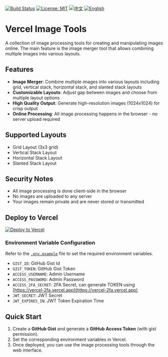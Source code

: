 [![Build Status](https://github.com/DavidKk/vercel-web-scripts/actions/workflows/coverage.workflow.yml/badge.svg)](https://github.com/DavidKk/vercel-web-scripts/actions/workflows/coverage.workflow.yml) [![License: MIT](https://img.shields.io/badge/License-MIT-yellow.svg)](https://opensource.org/licenses/MIT) [![中文](https://img.shields.io/badge/%E6%96%87%E6%A1%A3-%E4%B8%AD%E6%96%87-green?style=flat-square&logo=docs)](https://github.com/DavidKk/vercel-web-scripts/blob/main/README.zh-CN.md) [![English](https://img.shields.io/badge/docs-English-green?style=flat-square&logo=docs)](https://github.com/DavidKk/vercel-web-scripts/blob/main/README.md)

# Vercel Image Tools

A collection of image processing tools for creating and manipulating images online. The main feature is the image merger tool that allows combining multiple images into various layouts.

## Features

- **Image Merger**: Combine multiple images into various layouts including grid, vertical stack, horizontal stack, and slanted stack layouts
- **Customizable Layouts**: Adjust gap between images and choose from multiple layout options
- **High Quality Output**: Generate high-resolution images (1024x1024) for crisp output
- **Online Processing**: All image processing happens in the browser - no server upload required

## Supported Layouts

- Grid Layout (3x3 grid)
- Vertical Stack Layout
- Horizontal Stack Layout
- Slanted Stack Layout

## Security Notes

- All image processing is done client-side in the browser
- No images are uploaded to any server
- Your images remain private and are never stored or transmitted

## Deploy to Vercel

[![Deploy to Vercel](https://vercel.com/button)](https://vercel.com/new/clone?repository-url=https%3A%2F%2Fgithub.com%2FDavidKk%2Fvercel-web-scripts)

### Environment Variable Configuration

Refer to the [`.env.example`](./.env.example) file to set the required environment variables.

- `GIST_ID`: GitHub Gist Id
- `GIST_TOKEN`: GitHub Gist Token
- `ACCESS_USERNAME`: Admin Username
- `ACCESS_PASSWORD`: Admin Password
- `ACCESS_2FA_SECRET`: 2FA Secret, can generate TOKEN using [https://vercel-2fa.vercel.app](https://vercel-2fa.vercel.app)
- `JWT_SECRET`: JWT Secret
- `JWT_EXPIRES_IN`: JWT Token Expiration Time

## Quick Start

1. Create a **GitHub Gist** and generate a **GitHub Access Token** (with gist permission).
2. Set the corresponding environment variables in Vercel.
3. Once deployed, you can use the image processing tools through the web interface.

